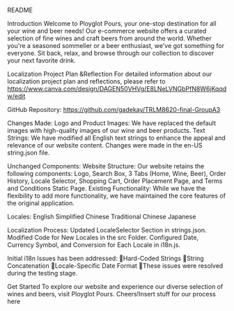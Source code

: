 README

Introduction
Welcome to Ployglot Pours, your one-stop destination for all your wine and beer needs! Our e-commerce website offers a curated selection of fine wines and craft beers from around the world. Whether you're a seasoned sommelier or a beer enthusiast, we've got something for everyone. Sit back, relax, and browse through our collection to discover your next favorite drink.

Localization Project Plan &Reflection
For detailed information about our localization project plan and reflections, please refer to https://www.canva.com/design/DAGEN50VHVg/E8LNeLVNGbPfN8W6jKqqdw/edit


GitHub Repository: https://github.com/gadekay/TRLM8620-final-GroupA3


Changes Made:
Logo and Product Images: We have replaced the default images with high-quality images of our wine and beer products.
Text Strings: We have modified all English text strings to enhance the appeal and relevance of our website content. Changes were made in the en-US string.json file.

Unchanged Components:
Website Structure: Our website retains the following components: Logo, Search Box, 3 Tabs (Home, Wine, Beer), Order History, Locale Selector, Shopping Cart, Order Placement Page, and Terms and Conditions Static Page.
Existing Functionality: While we have the flexibility to add more functionality, we have maintained the core features of the original application.

Locales:
English
Simplified Chinese
Traditional Chinese
Japanese

Localization Process:
Updated LocaleSelector Section in strings.json.
Modified Code for New Locales in the src Folder.
Configured Date, Currency Symbol, and Conversion for Each Locale in i18n.js.


Initial i18n Issues has been addressed:
Hard-Coded Strings
String Concatenation
Locale-Specific Date Format
These issues were resolved during the testing stage.

Get Started
To explore our website and experience our diverse selection of wines and beers, visit Ployglot Pours. Cheers!Insert stuff for our process here
